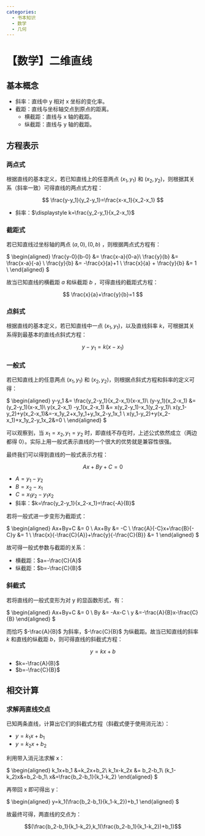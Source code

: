 ```yaml
---
categories:
  - 书本知识
  - 数学
  - 几何
---
```

# 【数学】二维直线

## 基本概念

- 斜率：直线中 y 相对 x 坐标的变化率。
- 截距：直线与坐标轴交点到原点的距离。
  - 横截距：直线与 x 轴的截距。
  - 纵截距：直线与 y 轴的截距。

## 方程表示

### 两点式

根据直线的基本定义，若已知直线上的任意两点 $(x_1,y_1)$ 和 $(x_2,y_2)$，则根据其关系（斜率一致）可得直线的两点式方程：

$$
\frac{y-y_1}{y_2-y_1}=\frac{x-x_1}{x_2-x_1}
$$

- 斜率：$\displaystyle k=\frac{y_2-y_1}{x_2-x_1}$

### 截距式

若已知直线过坐标轴的两点 $(a,0),(0,b)$ ，则根据两点式方程有：

$
\begin{aligned}
\frac{y-0}{b-0} &= \frac{x-a}{0-a}\\
\frac{y}{b} &= \frac{x-a}{-a} \\
\frac{y}{b} &= -\frac{x}{a}+1 \\
\frac{x}{a} + \frac{y}{b} &= 1 \\
\end{aligned}
$

故当已知直线的横截距 $a$ 和纵截距 $b$ ，可得直线的截距式方程：

$$
\frac{x}{a}+\frac{y}{b}=1
$$

### 点斜式

根据直线的基本定义，若已知直线中一点 $(x_1,y_1)$，以及直线斜率 $k$，可根据其关系得到最基本的直线点斜式方程：

$$
y-y_1=k(x-x_1)
$$

### 一般式

若已知直线上的任意两点 $(x_1,y_1)$ 和 $(x_2,y_2)$，则根据点斜式方程和斜率的定义可得：

$
\begin{aligned}
y-y_1 &= \frac{y_2-y_1}{x_2-x_1}(x-x_1)\\
(y-y_1)(x_2-x_1) &=(y_2-y_1)(x-x_1)\\
y(x_2-x_1) -y_1(x_2-x_1) &= x(y_2-y_1)-x_1(y_2-y_1)\\
x(y_1-y_2)+y(x_2-x_1)&=-x_1y_2+x_1y_1+y_1x_2-y_1x_1 \\
x(y_1-y_2)+y(x_2-x_1)+x_1y_2-y_1x_2&=0 \\
\end{aligned}
$

可以观察到，当 $x_1=x_2,y_1=y_2$ 时，即直线不存在时，上述公式依然成立（两边都得 0）。实际上用一般式表示直线的一个很大的优势就是兼容性很强。

最终我们可以得到直线的一般式表示方程：

$$
Ax+By+C=0
$$

- $A=y_1-y_2$
- $B=x_2-x_1$
- $C=x_1y_2-y_1x_2$
- 斜率：$k=\frac{y_2-y_1}{x_2-x_1}=\frac{-A}{B}$

若将一般式进一步变形为截距式：

$
\begin{aligned}
Ax+By+C &= 0 \\
Ax+By &= -C \\
\frac{A}{-C}x+\frac{B}{-C}y &= 1 \\
\frac{x}{-\frac{C}{A}}+\frac{y}{-\frac{C}{B}} &= 1
\end{aligned}
$

故可得一般式参数与截距的关系：

- 横截距：$a=-\frac{C}{A}$
- 纵截距：$b=-\frac{C}{B}$

### 斜截式

若将直线的一般式变形为对 y 的显函数形式，有：

$
\begin{aligned}
Ax+By+C &= 0 \\
By &= -Ax-C \\
y &=-\frac{A}{B}x-\frac{C}{B}
\end{aligned}
$

而恰巧 $-\frac{A}{B}$ 为斜率，$-\frac{C}{B}$ 为纵截距。故当已知直线的斜率 $k$ 和直线的纵截距 $b$，则可得直线的斜截式方程：

$$
y=kx+b
$$

- $k=-\frac{A}{B}$
- $b=-\frac{C}{B}$

## 相交计算

### 求解两直线交点

已知两条直线，计算出它们的斜截式方程（斜截式便于使用消元法）：

- $y=k_1x+b_1$
- $y=k_2x+b_2$

利用带入消元法求解 x：

$
\begin{aligned}
k_1x+b_1 &=k_2x+b_2\\
k_1x-k_2x &= b_2-b_1\\
(k_1-k_2)x&=b_2-b_1\\
x&=\frac{b_2-b_1}{k_1-k_2}
\end{aligned}
$

再带回 x 即可得出 y：

$
\begin{aligned}
y=k_1(\frac{b_2-b_1}{k_1-k_2})+b_1
\end{aligned}
$


故最终可得，两直线的交点为：

$$(\frac{b_2-b_1}{k_1-k_2},k_1(\frac{b_2-b_1}{k_1-k_2})+b_1)$$

